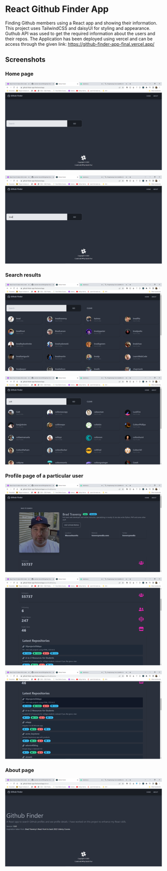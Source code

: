 
# React Github Finder App

Finding Github members using a React app and showing their information. This project uses TailwindCSS and daisyUI for styling and appearance. Guthub API was used to get the required information about the users and their repos.
The Application has been deployed using vercel and can be access through the given link: https://github-finder-app-final.vercel.app/
## Screenshots

### Home page
![Home Page](https://github.com/runtime-terror0304/github-finder-app/blob/main/screenshots/Screenshot%20(1971).png?raw=true)

![Home Page](https://github.com/runtime-terror0304/github-finder-app/blob/main/screenshots/Screenshot%20(1972).png?raw=true)

### Search results
![Home Page](https://github.com/runtime-terror0304/github-finder-app/blob/main/screenshots/Screenshot%20(1974).png?raw=true)

![Home Page](https://github.com/runtime-terror0304/github-finder-app/blob/main/screenshots/Screenshot%20(1978).png?raw=true)

### Profile page of a particular user
![Home Page](https://github.com/runtime-terror0304/github-finder-app/blob/main/screenshots/Screenshot%20(1975).png?raw=true)

![Home Page](https://github.com/runtime-terror0304/github-finder-app/blob/main/screenshots/Screenshot%20(1976).png?raw=true)

![Home Page](https://github.com/runtime-terror0304/github-finder-app/blob/main/screenshots/Screenshot%20(1977).png?raw=true)

### About page
![Home Page](https://github.com/runtime-terror0304/github-finder-app/blob/main/screenshots/Screenshot%20(1979).png?raw=true)
